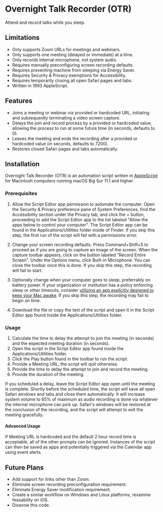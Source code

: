 # Overnight Talk Recorder (OTR)

Attend and record talks while you sleep.

## Limitations

* Only supports Zoom URLs for meetings and webinars.
* Only supports one meeting (delayed or immediate) at a time. 
* Only records internal microphone, not system audio.
* Requires manually preconfiguring screen recording defaults.
* Requires preventing machine from sleeping via Energy Saver.
* Requires Security & Privacy exemptions for Accessibility.
* Requires temporarily closing all open Safari pages and tabs.
* Written in 1993 AppleScript.

## Features

* Joins a meeting or webinar via provided or hardcoded URL, initiating and subsequently terminating a video screen capture.
* Delays the join and record process by a provided or hardcoded value, allowing the process to run at some future time (in seconds, defaults to 0).
* Leaves the meeting and ends the recording after a provided or hardcoded value (in seconds, defaults to 7200).
* Restores closed Safari pages and tabs automatically.

## Installation

Overnight Talk Recorder (OTR) is an automation script written in [AppleScript](https://en.wikipedia.org/wiki/AppleScript) for Macintosh computers running macOS Big Sur 11.1 and higher.

### Prerequisites

1. Allow the Script Editor app permission to automate the computer.  Open the Security & Privacy preference pane of System Preferences, find the Accessibility section under the Privacy tab, and click the + button, proceeding to add the Script Edtior app to the list labeled "Allow the apps below to control your computer".  The Script Edtior app can be found in the Applications/Utilities folder inside of Finder.  If you skip this step, the first run of the script will fail with a permissions error.

2. Change your screen recording defaults.  Press Command+Shift+5 to proceed as if you are going to capture an image of the screen.  When the capture toolbar appears, click on the button labeled "Record Entire Screen".  Under the Options menu, click Built-in Microphone.  You can close the toolbar once this is done.  If you skip this step, the recording will fail to start.

3. Optionally change when your computer goes to sleep, preferrably on battery power.  If your organization or institution has a policy enforcing sleep or other timeouts, consider [utilizing an app explicitly designed to keep your Mac awake](https://apps.apple.com/us/app/amphetamine/id937984704?mt=12).  If you skip this step, the recording may fail to begin on time.

3. Download the file or copy the text of the script and open it in the Script Editor app found inside the Applications/Utilities folder.

### Usage

1. Calculate the time to delay the attempt to join the meeting (in seconds) and the expected meeting duration (in seconds).  
2. Open the script in the Script Editor app found inside the Applications/Utilities folder.
3. Click the Play button found in the toolbar to run the script.
2. Provide a Meeting URL; the script will quit otherwise.
3. Provide the time to delay the attempt to join and record the meeting.
4. Provide the duration of the meeting.

If you scheduled a delay, leave the Script Editor app open until the meeting is complete.  Shortly before the scheduled time, the script will save all open Safari windows and tabs and close them automatically.  It will increase system volume to 65% of maximum as audio recording is done via whatever the internal microphone can pick up.  Safari's windows will be restored at the conclusion of the recording, and the script will attempt to exit the meeting gracefully.

#### Advanced Usage

If Meeting URL is hardcoded and the default 2 hour record time is acceptable, all of the other prompts can be ignored.  Instances of the script can then be saved as apps and potentially triggered via the Calendar app using event alerts.

## Future Plans

* Add support for links other than Zoom.
* Eliminate screen recording preconfiguration requirement.
* Eliminate Energy Saver modification requirement.
* Create a similar workflow on Windows and Linux platforms, rexamine feasability on iOS.
* Disavow this code.
